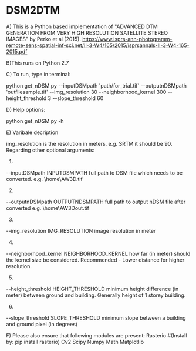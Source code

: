 # DSM2DTM
A) This is a Python based implementation of "ADVANCED DTM GENERATION FROM VERY HIGH RESOLUTION SATELLITE STEREO IMAGES" by Perko et al (2015).
https://www.isprs-ann-photogramm-remote-sens-spatial-inf-sci.net/II-3-W4/165/2015/isprsannals-II-3-W4-165-2015.pdf

B)This runs on Python 2.7

C) To run, type in terminal:

python get_nDSM.py  --inputDSMpath 'path/for_trial.tif'  --outputnDSMpath 'outfilesample.tif'  --img_resolution 30  --neighborhood_kernel 300  --height_threshold 3  --slope_threshold 60

D) Help options:

python get_nDSM.py -h

E) Varibale decription

 img_resolution is the resolution in meters. e.g. SRTM it should be 90. Regarding other optional arguments:
 
  1)
  
  --inputDSMpath INPUTDSMPATH
                        full path to DSM file which needs to be converted.
                        e.g. \home\AW3D.tif
                        
  2)               
  
  --outputnDSMpath OUTPUTNDSMPATH
                        full path to output nDSM file after converted e.g.
                        \home\AW3Dout.tif
                        
  3)      
  
  --img_resolution IMG_RESOLUTION
                        image resolution in meter
                        
   4)           
   
  --neighborhood_kernel NEIGHBORHOOD_KERNEL
                        how far (in meter) should the kernel size be considered.
                        Recommended - Lower distance for higher resolution.
                        
   5)                     
   
  --height_threshold HEIGHT_THRESHOLD
                        minimum height difference (in meter) between ground
                        and building. Generally height of 1 storey building.
                        
   6)                     
   
  --slope_threshold SLOPE_THRESHOLD
                        minimum slope between a building and ground pixel (in
                        degrees)
                        
                        

F) Please also ensure that following modules are present:
Rasterio               #(Install by: pip install rasterio)
Cv2
Scipy
Numpy
Math
Matplotlib
